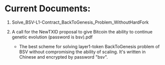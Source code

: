 # Current Documents:

1. Solve_BSV-L1-Contract_BackToGenesis_Problem_WithoutHardFork

2. A call for the NewTXID proposal to give Bitcoin the ability to continue genetic evolution (password is bsv).pdf 
   - The best scheme for solving layer1-token BackToGenesis problem of BSV without compromising the ability of scaling. It's written in Chinese and encrypted by password "bsv".



